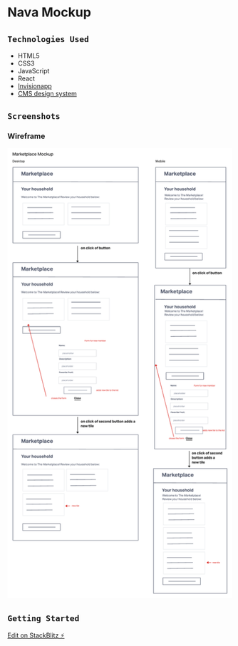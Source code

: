 # Nava Mockup

## `Technologies Used`

- HTML5
- CSS3
- JavaScript
- React
- [Invisionapp](https://www.invisionapp.com/inside-design/design-resources/do/)
- [CMS design system](https://design.cms.gov/?theme=core)

## `Screenshots`

### Wireframe

![Marketplace Mockup wireframe](public/imgs/marketplace_mockup.png)

## `Getting Started`

[Edit on StackBlitz ⚡️](https://stackblitz.com/edit/react-ecfxjf)
